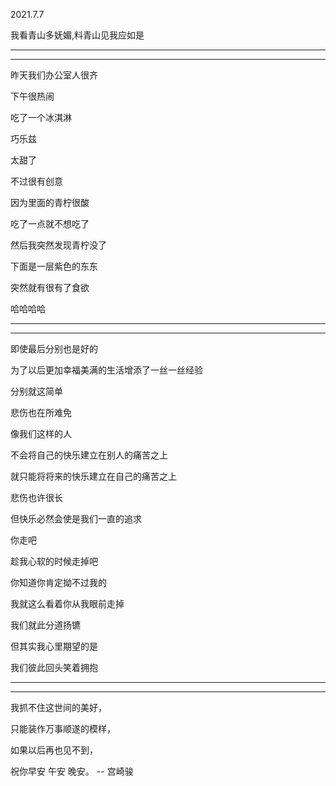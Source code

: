 2021.7.7

我看青山多妩媚,料青山见我应如是

-----

-------

昨天我们办公室人很齐

下午很热闹

吃了一个冰淇淋

巧乐兹

太甜了

不过很有创意

因为里面的青柠很酸

吃了一点就不想吃了

然后我突然发现青柠没了

下面是一层紫色的东东

突然就有很有了食欲

哈哈哈哈

-------

--------

即使最后分别也是好的

为了以后更加幸福美满的生活增添了一丝一丝经验

分别就这简单

悲伤也在所难免

像我们这样的人

不会将自己的快乐建立在别人的痛苦之上

就只能将将来的快乐建立在自己的痛苦之上

悲伤也许很长

但快乐必然会使是我们一直的追求

你走吧

趁我心软的时候走掉吧

你知道你肯定拗不过我的

我就这么看着你从我眼前走掉

我们就此分道扬镳

但其实我心里期望的是

我们彼此回头笑着拥抱 

--------

------



我抓不住这世间的美好，

只能装作万事顺遂的模样，

如果以后再也见不到，

祝你早安 午安 晚安。 -- 宫崎骏



